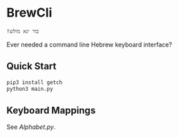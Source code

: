 # BrewCli

```
!בור ינא מולש
```

Ever needed a command line Hebrew keyboard interface?

## Quick Start

```bash
pip3 install getch
python3 main.py
```

## Keyboard Mappings

See *Alphabet.py*.